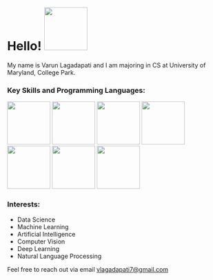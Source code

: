 # Hello! <img src="https://github.com/varun-lagadapati/About-Me/assets/123317278/52b6098d-4575-4478-a93c-b30da0da20f1" width="100" height="100">

My name is Varun Lagadapati and I am majoring in CS at University of Maryland, College Park.

### Key Skills and Programming Languages:

<img src="https://github.com/varun-lagadapati/About-Me/assets/123317278/c38b7353-f26a-472a-967c-43c2c17e88e7" width="100" height="100">

<img src="https://github.com/varun-lagadapati/About-Me/assets/123317278/ff36cc2c-df82-41f2-9681-4c2588cb0c61" width="100" height="100"> 

<img src="https://github.com/varun-lagadapati/About-Me/assets/123317278/9b0d0055-a2e3-4e59-b8b7-ddfbfebf83c1" width="100" height="100">

<img src="https://github.com/varun-lagadapati/About-Me/assets/123317278/3abd9608-9d36-49d7-9adf-6a7efa2751c4" width="100" height="100">

<img src="https://github.com/varun-lagadapati/About-Me/assets/123317278/e91c8bdd-bd46-46a0-9664-1f644665a304" width="100" height="100">

<img src="https://github.com/varun-lagadapati/About-Me/assets/123317278/a92f3edb-ec4c-4a63-aaae-7c4053ad0c56" width="100" height="100">

<img src="https://github.com/varun-lagadapati/About-Me/assets/123317278/4a7fb141-11d2-46b0-a4a0-85baa03e9475" width="100" height="100">

### Interests:

- Data Science 
- Machine Learning
- Artificial Intelligence
- Computer Vision
- Deep Learning
- Natural Language Processing

Feel free to reach out via email vlagadapati7@gmail.com
